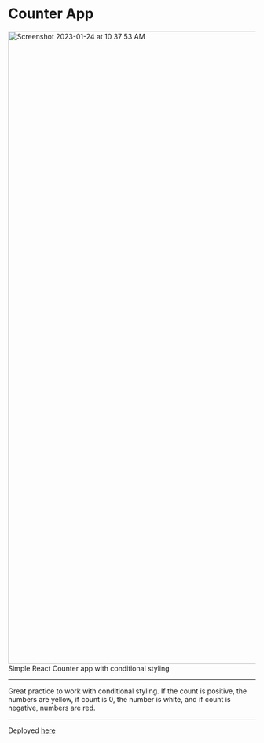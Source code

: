 # Counter App

<img width="1285" alt="Screenshot 2023-01-24 at 10 37 53 AM" src="https://user-images.githubusercontent.com/102887963/214353123-bcd038b0-dffa-46d1-aacc-f73260462366.png">
Simple React Counter app with conditional styling

----

Great practice to work with conditional styling. If the count is positive, the numbers are yellow, if count is 0, the number is white, and if count is negative, numbers are red.

----

Deployed [here](https://counter-app-wheat.vercel.app/)
